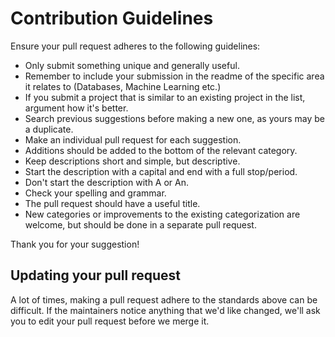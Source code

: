 # Contribution Guidelines

Ensure your pull request adheres to the following guidelines:

* Only submit something unique and generally useful.
* Remember to include your submission in the readme of the specific area it relates to (Databases, Machine Learning etc.)
* If you submit a project that is similar to an existing project in the list, argument how it's better.
* Search previous suggestions before making a new one, as yours may be a duplicate.
* Make an individual pull request for each suggestion.
* Additions should be added to the bottom of the relevant category.
* Keep descriptions short and simple, but descriptive.
* Start the description with a capital and end with a full stop/period.
* Don't start the description with A or An.
* Check your spelling and grammar.
* The pull request should have a useful title.
* New categories or improvements to the existing categorization are welcome, but should be done in a separate pull request.

Thank you for your suggestion!

## Updating your pull request

A lot of times, making a pull request adhere to the standards above can be difficult. If the maintainers notice anything that we'd like changed, we'll ask you to edit your pull request before we merge it.
